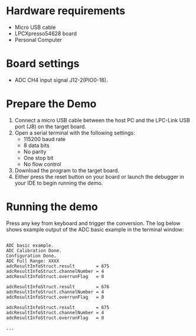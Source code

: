 Hardware requirements
=====================
- Micro USB cable
- LPCXpresso54628 board
- Personal Computer

Board settings
============
- ADC CH4 input signal J12-2(PIO0-16).

Prepare the Demo
===============
1.  Connect a micro USB cable between the host PC and the LPC-Link USB port (J8) on the target board.
2.  Open a serial terminal with the following settings:
    - 115200 baud rate
    - 8 data bits
    - No parity
    - One stop bit
    - No flow control
3.  Download the program to the target board.
4.  Either press the reset button on your board or launch the debugger in your IDE to begin running the demo.

Running the demo
================
Press any key from keyboard and trigger the conversion.
The log below shows example output of the ADC basic example in the terminal window:
~~~~~~~~~~~~~~~~~~~~~~~~~~~~~~~~~~~

ADC basic example.
ADC Calibration Done.
Configuration Done.
ADC Full Range: XXXX
adcResultInfoStruct.result        = 675
adcResultInfoStruct.channelNumber = 4
adcResultInfoStruct.overrunFlag   = 0

adcResultInfoStruct.result        = 676
adcResultInfoStruct.channelNumber = 4
adcResultInfoStruct.overrunFlag   = 0

adcResultInfoStruct.result        = 675
adcResultInfoStruct.channelNumber = 4
adcResultInfoStruct.overrunFlag   = 0

...

~~~~~~~~~~~~~~~~~~~~~~~~~~~~~~~~~~~
